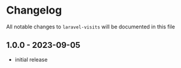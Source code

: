 # Changelog

All notable changes to `laravel-visits` will be documented in this file

## 1.0.0 - 2023-09-05

- initial release
